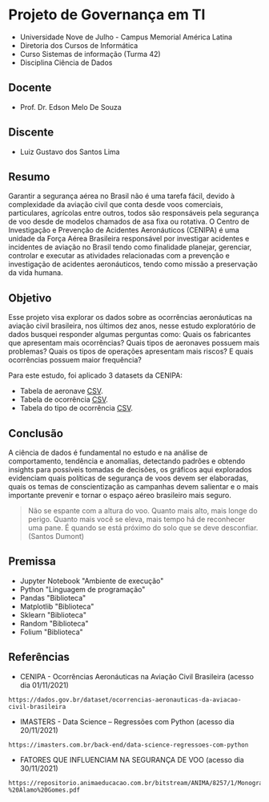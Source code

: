 # Projeto de Governança em TI

- Universidade Nove de Julho - Campus Memorial América Latina
- Diretoria dos Cursos de Informática
- Curso Sistemas de informação (Turma 42)
- Disciplina Ciência de Dados

## Docente

- Prof. Dr. Edson Melo De Souza

## Discente
 
- Luiz Gustavo dos Santos Lima

## Resumo

Garantir a segurança aérea no Brasil não é uma tarefa fácil, devido à complexidade da aviação civil que conta desde voos comerciais, particulares, agrícolas entre outros, todos são responsáveis pela segurança de voo desde de modelos chamados de asa fixa ou rotativa. O Centro de Investigação e Prevenção de Acidentes Aeronáuticos (CENIPA) é uma unidade da Força Aérea Brasileira responsável por investigar acidentes e incidentes de aviação no Brasil tendo como finalidade planejar, gerenciar, controlar e executar as atividades relacionadas com a prevenção e investigação de acidentes aeronáuticos, tendo como missão a preservação da vida humana.

## Objetivo

Esse projeto visa explorar os dados sobre as ocorrências aeronáuticas na aviação civil brasileira, nos últimos dez anos, nesse estudo exploratório de dados busquei responder algumas perguntas como: Quais os fabricantes que apresentam mais ocorrências? Quais tipos de aeronaves possuem mais problemas? Quais os tipos de operações apresentam mais riscos? E quais ocorrências possuem maior frequência?

Para este estudo, foi aplicado 3 datasets da CENIPA:

- Tabela de aeronave [CSV](http://sistema.cenipa.aer.mil.br/cenipa/media/opendata/aeronave.csv).
- Tabela de ocorrência [CSV](http://sistema.cenipa.aer.mil.br/cenipa/media/opendata/ocorrencia.csv).
- Tabela do tipo de ocorrência [CSV](http://sistema.cenipa.aer.mil.br/cenipa/media/opendata/ocorrencia_tipo.csv).

## Conclusão

A ciência de dados é fundamental no estudo e na análise de comportamento, tendência e anomalias, detectando padrões e obtendo insights para possíveis tomadas de decisões, os gráficos aqui explorados evidenciam quais políticas de segurança de voos devem ser elaboradas, quais os temas de conscientização as campanhas devem salientar e o mais importante prevenir e tornar o espaço aéreo brasileiro mais seguro.

> Não se espante com a altura do voo. Quanto mais alto, mais longe do perigo. Quanto mais você se eleva, mais tempo há de reconhecer uma pane. É quando se está próximo do solo que se deve desconfiar. (Santos Dumont)

## Premissa

- Jupyter Notebook "Ambiente de execução"
- Python "Linguagem de programação"
- Pandas "Biblioteca"
- Matplotlib "Biblioteca"
- Sklearn "Biblioteca"
- Random "Biblioteca"
- Folium "Biblioteca"

## Referências

- CENIPA - Ocorrências Aeronáuticas na Aviação Civil Brasileira (acesso dia 01/11/2021) 
```
https://dados.gov.br/dataset/ocorrencias-aeronauticas-da-aviacao-civil-brasileira
```
- IMASTERS - Data Science – Regressões com Python (acesso dia 20/11/2021) 
```
https://imasters.com.br/back-end/data-science-regressoes-com-python
```
- FATORES QUE INFLUENCIAM NA SEGURANÇA DE VOO (acesso dia 30/11/2021) 
```
https://repositorio.animaeducacao.com.br/bitstream/ANIMA/8257/1/Monografia-%20Alamo%20Gomes.pdf
```
